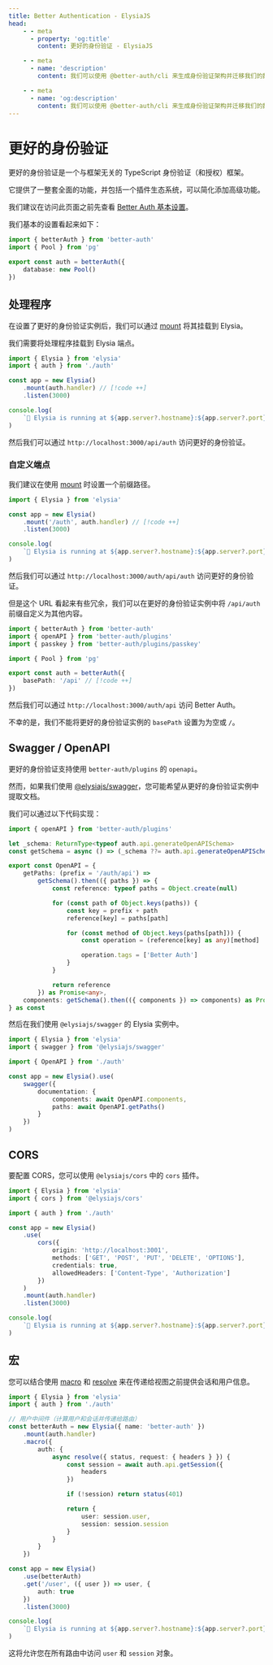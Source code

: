 ```yaml
---
title: Better Authentication - ElysiaJS
head:
    - - meta
      - property: 'og:title'
        content: 更好的身份验证 - ElysiaJS

    - - meta
      - name: 'description'
        content: 我们可以使用 @better-auth/cli 来生成身份验证架构并迁移我们的数据库。

    - - meta
      - name: 'og:description'
        content: 我们可以使用 @better-auth/cli 来生成身份验证架构并迁移我们的数据库。
---
```


# 更好的身份验证

更好的身份验证是一个与框架无关的 TypeScript 身份验证（和授权）框架。

它提供了一整套全面的功能，并包括一个插件生态系统，可以简化添加高级功能。

我们建议在访问此页面之前先查看 [Better Auth 基本设置](https://www.better-auth.com/docs/installation)。

我们基本的设置看起来如下：

```ts [auth.ts]
import { betterAuth } from 'better-auth'
import { Pool } from 'pg'

export const auth = betterAuth({
    database: new Pool()
})
```

## 处理程序

在设置了更好的身份验证实例后，我们可以通过 [mount](/patterns/mount.html) 将其挂载到 Elysia。

我们需要将处理程序挂载到 Elysia 端点。

```ts [index.ts]
import { Elysia } from 'elysia'
import { auth } from './auth'

const app = new Elysia()
	.mount(auth.handler) // [!code ++]
	.listen(3000)

console.log(
    `🦊 Elysia is running at ${app.server?.hostname}:${app.server?.port}`
)
```

然后我们可以通过 `http://localhost:3000/api/auth` 访问更好的身份验证。

### 自定义端点

我们建议在使用 [mount](/patterns/mount.html) 时设置一个前缀路径。

```ts [index.ts]
import { Elysia } from 'elysia'

const app = new Elysia()
	.mount('/auth', auth.handler) // [!code ++]
	.listen(3000)

console.log(
    `🦊 Elysia is running at ${app.server?.hostname}:${app.server?.port}`
)
```

然后我们可以通过 `http://localhost:3000/auth/api/auth` 访问更好的身份验证。

但是这个 URL 看起来有些冗余，我们可以在更好的身份验证实例中将 `/api/auth` 前缀自定义为其他内容。

```ts
import { betterAuth } from 'better-auth'
import { openAPI } from 'better-auth/plugins'
import { passkey } from 'better-auth/plugins/passkey'

import { Pool } from 'pg'

export const auth = betterAuth({
    basePath: '/api' // [!code ++]
})
```

然后我们可以通过 `http://localhost:3000/auth/api` 访问 Better Auth。

不幸的是，我们不能将更好的身份验证实例的 `basePath` 设置为为空或 `/`。

## Swagger / OpenAPI

更好的身份验证支持使用 `better-auth/plugins` 的 `openapi`。

然而，如果我们使用 [@elysiajs/swagger](/plugins/swagger)，您可能希望从更好的身份验证实例中提取文档。

我们可以通过以下代码实现：

```ts
import { openAPI } from 'better-auth/plugins'

let _schema: ReturnType<typeof auth.api.generateOpenAPISchema>
const getSchema = async () => (_schema ??= auth.api.generateOpenAPISchema())

export const OpenAPI = {
    getPaths: (prefix = '/auth/api') =>
        getSchema().then(({ paths }) => {
            const reference: typeof paths = Object.create(null)

            for (const path of Object.keys(paths)) {
                const key = prefix + path
                reference[key] = paths[path]

                for (const method of Object.keys(paths[path])) {
                    const operation = (reference[key] as any)[method]

                    operation.tags = ['Better Auth']
                }
            }

            return reference
        }) as Promise<any>,
    components: getSchema().then(({ components }) => components) as Promise<any>
} as const
```

然后在我们使用 `@elysiajs/swagger` 的 Elysia 实例中。

```ts
import { Elysia } from 'elysia'
import { swagger } from '@elysiajs/swagger'

import { OpenAPI } from './auth'

const app = new Elysia().use(
    swagger({
        documentation: {
            components: await OpenAPI.components,
            paths: await OpenAPI.getPaths()
        }
    })
)
```

## CORS

要配置 CORS，您可以使用 `@elysiajs/cors` 中的 `cors` 插件。

```ts
import { Elysia } from 'elysia'
import { cors } from '@elysiajs/cors'

import { auth } from './auth'

const app = new Elysia()
    .use(
        cors({
            origin: 'http://localhost:3001',
            methods: ['GET', 'POST', 'PUT', 'DELETE', 'OPTIONS'],
            credentials: true,
            allowedHeaders: ['Content-Type', 'Authorization']
        })
    )
    .mount(auth.handler)
    .listen(3000)

console.log(
    `🦊 Elysia is running at ${app.server?.hostname}:${app.server?.port}`
)
```

## 宏

您可以结合使用 [macro](https://elysiajs.com/patterns/macro.html#macro) 和 [resolve](https://elysiajs.com/essential/handler.html#resolve) 来在传递给视图之前提供会话和用户信息。

```ts
import { Elysia } from 'elysia'
import { auth } from './auth'

// 用户中间件（计算用户和会话并传递给路由）
const betterAuth = new Elysia({ name: 'better-auth' })
    .mount(auth.handler)
    .macro({
        auth: {
            async resolve({ status, request: { headers } }) {
                const session = await auth.api.getSession({
                    headers
                })

                if (!session) return status(401)

                return {
                    user: session.user,
                    session: session.session
                }
            }
        }
    })

const app = new Elysia()
    .use(betterAuth)
    .get('/user', ({ user }) => user, {
        auth: true
    })
    .listen(3000)

console.log(
    `🦊 Elysia is running at ${app.server?.hostname}:${app.server?.port}`
)
```

这将允许您在所有路由中访问 `user` 和 `session` 对象。